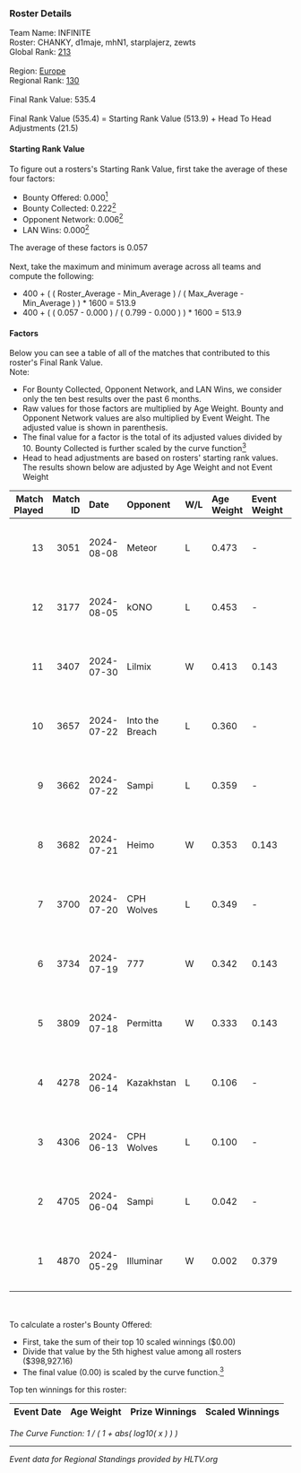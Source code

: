 ### Roster Details<br />
Team Name: INFINITE<br />
Roster: CHANKY, d1maje, mhN1, starplajerz, zewts<br />
Global Rank: [213](../../standings_global_2024_11_25.md)<br />
<br />
Region: [Europe]( ../../standings_europe_2024_11_25.md)<br />
Regional Rank: [130]( ../../standings_europe_2024_11_25.md)<br />
<br />
Final Rank Value:  535.4<br />
<br />
Final Rank Value (535.4) = Starting Rank Value (513.9) + Head To Head Adjustments (21.5)<br />

#### Starting Rank Value<br />
To figure out a rosters's Starting Rank Value, first take the average of these four factors:<br />
- Bounty Offered: 0.000[<sup>1</sup>](#table2)
- Bounty Collected: 0.222[<sup>2</sup>](#table1)
- Opponent Network: 0.006[<sup>2</sup>](#table1)
- LAN Wins: 0.000[<sup>2</sup>](#table1)

The average of these factors is 0.057<br />
<br />
Next, take the maximum and minimum average across all teams and compute the following:<br />
- 400 + ( ( Roster_Average - Min_Average ) / ( Max_Average - Min_Average ) ) * 1600 = 513.9
- 400 + ( ( 0.057 - 0.000 ) / ( 0.799 - 0.000 ) ) * 1600 = 513.9


#### Factors<br />
Below you can see a table of all of the matches that contributed to this roster's Final Rank Value.<br />
Note:<br />

- For Bounty Collected, Opponent Network, and LAN Wins, we consider only the ten best results over the past 6 months.
- Raw values for those factors are multiplied by Age Weight. Bounty and Opponent Network values are also multiplied by Event Weight. The adjusted value is shown in parenthesis.
- The final value for a factor is the total of its adjusted values divided by 10. Bounty Collected is further scaled by the curve function[<sup>3</sup>](#curveFunction)
- Head to head adjustments are based on rosters' starting rank values. The results shown below are adjusted by Age Weight and not Event Weight
<span id="table1"></span><br />


| Match Played | Match ID | Date       | Opponent        | W/L | Age Weight | Event Weight | Bounty Collected | Opponent Network | LAN Wins  | H2H Adj. | Roster                                   |
| -: | -: | :- | :- | :- | :- | :- | :- | :- | :- | -: | :- |
|           13 |     3051 | 2024-08-08 | Meteor          | L   | 0.473      | -            | -                | -                | -         |    -4.68 | CHANKY, d1maje, mhN1, starplajerz, zewts |
|           12 |     3177 | 2024-08-05 | kONO            | L   | 0.453      | -            | -                | -                | -         |    -1.40 | CHANKY, d1maje, mhN1, starplajerz, zewts |
|           11 |     3407 | 2024-07-30 | Lilmix          | W   | 0.413      | 0.143        | 0.002 (0.000)    | 0.016 (0.001)    | 0 (0.000) |     8.61 | CHANKY, d1maje, mhN1, starplajerz, zewts |
|           10 |     3657 | 2024-07-22 | Into the Breach | L   | 0.360      | -            | -                | -                | -         |    -1.15 | CHANKY, d1maje, mhN1, starplajerz, zewts |
|            9 |     3662 | 2024-07-22 | Sampi           | L   | 0.359      | -            | -                | -                | -         |    -0.48 | CHANKY, d1maje, mhN1, starplajerz, zewts |
|            8 |     3682 | 2024-07-21 | Heimo           | W   | 0.353      | 0.143        | 0.001 (0.000)    | 0.141 (0.007)    | 0 (0.000) |     7.58 | CHANKY, d1maje, mhN1, starplajerz, zewts |
|            7 |     3700 | 2024-07-20 | CPH Wolves      | L   | 0.349      | -            | -                | -                | -         |    -1.57 | CHANKY, d1maje, mhN1, starplajerz, zewts |
|            6 |     3734 | 2024-07-19 | 777             | W   | 0.342      | 0.143        | 0.000 (0.000)    | 0.007 (0.000)    | 0 (0.000) |     4.75 | CHANKY, d1maje, mhN1, starplajerz, zewts |
|            5 |     3809 | 2024-07-18 | Permitta        | W   | 0.333      | 0.143        | 0.062 (0.003)    | 1.000 (0.048)    | 0 (0.000) |    10.39 | CHANKY, d1maje, mhN1, starplajerz, zewts |
|            4 |     4278 | 2024-06-14 | Kazakhstan      | L   | 0.106      | -            | -                | -                | -         |    -0.09 | CHANKY, d1maje, mhN1, starplajerz, zewts |
|            3 |     4306 | 2024-06-13 | CPH Wolves      | L   | 0.100      | -            | -                | -                | -         |    -0.45 | CHANKY, d1maje, mhN1, starplajerz, zewts |
|            2 |     4705 | 2024-06-04 | Sampi           | L   | 0.042      | -            | -                | -                | -         |    -0.05 | d1maje, mhN1, starplajerz, waZz, zewts   |
|            1 |     4870 | 2024-05-29 | Illuminar       | W   | 0.002      | 0.379        | 0.014 (0.000)    | 0.500 (0.000)    | 0 (0.000) |     0.06 | d1maje, mhN1, starplajerz, waZz, zewts   |

<br />
<span id="table2"></span><br />
To calculate a roster's Bounty Offered:<br />

- First, take the sum of their top 10 scaled winnings ($0.00)
- Divide that value by the 5th highest value among all rosters ($398,927.16)
- The final value (0.00) is scaled by the curve function.[<sup>3</sup>](#curveFunction)

Top ten winnings for this roster:<br />

| Event Date | Age Weight | Prize Winnings | Scaled Winnings |
| :- | -: | :- | :- |


<span id="curveFunction"></span>_The Curve Function: 1 / ( 1 + abs( log10( x ) ) )_<br />

---
_Event data for Regional Standings provided by HLTV.org_<br />
